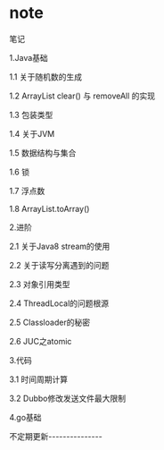 # note
笔记

1.Java基础

1.1 关于随机数的生成

1.2 ArrayList clear() 与 removeAll 的实现

1.3 包装类型

1.4 关于JVM

1.5 数据结构与集合

1.6 锁

1.7 浮点数

1.8 ArrayList.toArray()


2.进阶

2.1 关于Java8 stream的使用

2.2 关于读写分离遇到的问题

2.3 对象引用类型

2.4 ThreadLocal的问题根源

2.5 Classloader的秘密

2.6 JUC之atomic

3.代码

3.1 时间周期计算

3.2 Dubbo修改发送文件最大限制

4.go基础

不定期更新---------------

